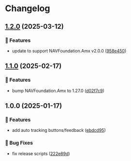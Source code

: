 # Changelog

## [1.2.0](https://github.com/Norgate-AV/NAVDatabase.Amx.GenericCameraUI/compare/v1.1.0...v1.2.0) (2025-03-12)

### 🌟 Features

- update to support NAVFoundation.Amx v2.0.0 ([958e450](https://github.com/Norgate-AV/NAVDatabase.Amx.GenericCameraUI/commit/958e450c80233fe544a047f917843df9d9a7ae7b))

## [1.1.0](https://github.com/Norgate-AV/NAVDatabase.Amx.GenericCameraUI/compare/v1.0.0...v1.1.0) (2025-02-17)

### 🌟 Features

- bump NAVFoundation.Amx to 1.27.0 ([d02f7c9](https://github.com/Norgate-AV/NAVDatabase.Amx.GenericCameraUI/commit/d02f7c97537f75aad041dc7e6dff81fc24f6af9a))

## 1.0.0 (2025-01-17)

### 🌟 Features

- add auto tracking buttons/feedback ([ebdcd95](https://github.com/Norgate-AV/NAVDatabase.Amx.GenericCameraUI/commit/ebdcd9590035fd019df88edf219ede9e54cf9ea8))

### 🐛 Bug Fixes

- fix release scripts ([222e89d](https://github.com/Norgate-AV/NAVDatabase.Amx.GenericCameraUI/commit/222e89df2822ee64bb3e3c5523b9a7691a04a7d2))
